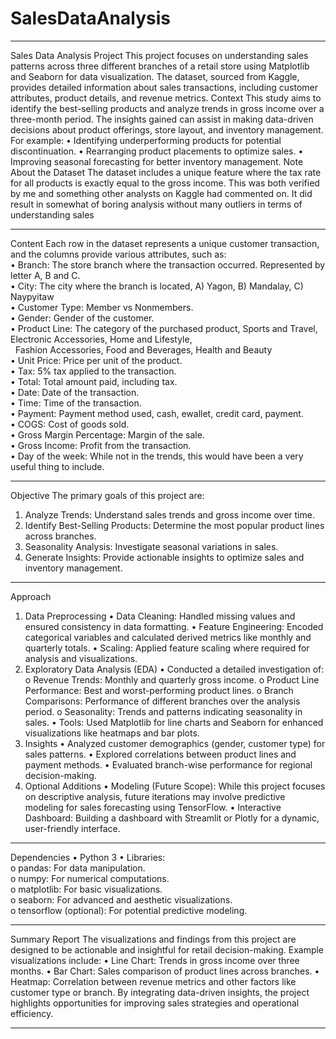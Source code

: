 # SalesDataAnalysis
________________________________________
Sales Data Analysis Project
This project focuses on understanding sales patterns across three different branches of a retail store using Matplotlib and Seaborn for data visualization. The dataset, sourced from Kaggle, provides detailed information about sales transactions, including customer attributes, product details, and revenue metrics.
Context
This study aims to identify the best-selling products and analyze trends in gross income over a three-month period. The insights gained can assist in making data-driven decisions about product offerings, store layout, and inventory management. For example:
•	Identifying underperforming products for potential discontinuation.
•	Rearranging product placements to optimize sales.
•	Improving seasonal forecasting for better inventory management.
Note About the Dataset
The dataset includes a unique feature where the tax rate for all products is exactly equal to the gross income. This was both verified by me and something other analysts on Kaggle had commented on. It did result in somewhat of boring analysis without many outliers in terms of understanding sales 
________________________________________
Content
Each row in the dataset represents a unique customer transaction, and the columns provide various attributes, such as:<br>
•	Branch: The store branch where the transaction occurred. Represented by letter A, B and C. <br>
•	City: The city where the branch is located, A) Yagon, B) Mandalay, C) Naypyitaw <br>
•	Customer Type: Member vs Nonmembers.<br>
•	Gender: Gender of the customer.<br>
•	Product Line: The category of the purchased product, Sports and Travel, Electronic Accessories, Home and Lifestyle,<br> &nbsp; Fashion Accessories, Food and Beverages, Health and Beauty <br>
•	Unit Price: Price per unit of the product.<br>
•	Tax: 5% tax applied to the transaction.<br>
•	Total: Total amount paid, including tax.<br>
•	Date: Date of the transaction.<br>
•	Time: Time of the transaction.<br>
•	Payment: Payment method used, cash, ewallet, credit card, payment.<br>
•	COGS: Cost of goods sold.<br>
•	Gross Margin Percentage: Margin of the sale.<br>
•	Gross Income: Profit from the transaction.<br>
•	Day of the week: While not in the trends, this would have been a very useful thing to include.
________________________________________
Objective
The primary goals of this project are:
1.	Analyze Trends: Understand sales trends and gross income over time.
2.	Identify Best-Selling Products: Determine the most popular product lines across branches.
3.	Seasonality Analysis: Investigate seasonal variations in sales.
4.	Generate Insights: Provide actionable insights to optimize sales and inventory management.
________________________________________
Approach
1. Data Preprocessing
•	Data Cleaning: Handled missing values and ensured consistency in data formatting.
•	Feature Engineering: Encoded categorical variables and calculated derived metrics like monthly and quarterly totals.
•	Scaling: Applied feature scaling where required for analysis and visualizations.
2. Exploratory Data Analysis (EDA)
•	Conducted a detailed investigation of: 
o	Revenue Trends: Monthly and quarterly gross income.
o	Product Line Performance: Best and worst-performing product lines.
o	Branch Comparisons: Performance of different branches over the analysis period.
o	Seasonality: Trends and patterns indicating seasonality in sales.
•	Tools: Used Matplotlib for line charts and Seaborn for enhanced visualizations like heatmaps and bar plots.
3. Insights
•	Analyzed customer demographics (gender, customer type) for sales patterns.
•	Explored correlations between product lines and payment methods.
•	Evaluated branch-wise performance for regional decision-making.
4. Optional Additions
•	Modeling (Future Scope): While this project focuses on descriptive analysis, future iterations may involve predictive modeling for sales forecasting using TensorFlow.
•	Interactive Dashboard: Building a dashboard with Streamlit or Plotly for a dynamic, user-friendly interface.
________________________________________
Dependencies
•	Python 3
•	Libraries: <br>
o	pandas: For data manipulation. <br>
o	numpy: For numerical computations.<br>
o	matplotlib: For basic visualizations.<br>
o	seaborn: For advanced and aesthetic visualizations. <br>
o	tensorflow (optional): For potential predictive modeling. <br>
________________________________________
Summary Report
The visualizations and findings from this project are designed to be actionable and insightful for retail decision-making. Example visualizations include:
•	Line Chart: Trends in gross income over three months.
•	Bar Chart: Sales comparison of product lines across branches.
•	Heatmap: Correlation between revenue metrics and other factors like customer type or branch.
By integrating data-driven insights, the project highlights opportunities for improving sales strategies and operational efficiency.
________________________________________

